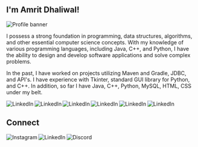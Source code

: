 ## I'm Amrit Dhaliwal!
![Profile banner](https://user-images.githubusercontent.com/90580293/232175776-b168621c-d5d4-4f2b-9c90-85e2ea212503.png)

I possess a strong foundation in programming, data structures, algorithms, and other essential computer science concepts. With my knowledge of various programming languages, including Java, C++, and Python, I have the ability to design and develop software applications and solve complex problems.

In the past, I have worked on projects utilizing Maven and Gradle, JDBC, and API's. I have experience with Tkinter, standard GUI library for Python, and C++. In addition, so far I have Java, C++, Python, MySQL, HTML, CSS under my belt.

<img align = "left" src="https://img.shields.io/badge/Python-3776AB?style=for-the-badge&logo=python&logoColor=white" alt="LinkedIn">
<img align = "left" src="https://img.shields.io/badge/C%2B%2B-00599C?style=for-the-badge&logo=c%2B%2B&logoColor=white" alt="LinkedIn">
<img align = "left" src="https://img.shields.io/badge/Java-ED8B00?style=for-the-badge&logo=openjdk&logoColor=white" alt="LinkedIn">
<img align = "left" src="https://img.shields.io/badge/MySQL-00000F?style=for-the-badge&logo=mysql&logoColor=white" alt="LinkedIn">
<img align = "left" src="https://img.shields.io/badge/HTML-239120?style=for-the-badge&logo=html5&logoColor=white" alt="LinkedIn">
<img align = "left" src="https://img.shields.io/badge/CSS-239120?&style=for-the-badge&logo=css3&logoColor=white" alt="LinkedIn">

</br>

## Connect
<a href="https://www.instagram.com/ayoamrit/"><img align = "left" src="https://img.shields.io/badge/Instagram-E4405F?style=for-the-badge&logo=instagram&logoColor=white" alt="Instagram"></a>

<a href="https://www.linkedin.com/in/amrit-dhaliwal-29a934248/"><img align = "left" src="https://img.shields.io/badge/LinkedIn-0077B5?style=for-the-badge&logo=linkedin&logoColor=white" alt="LinkedIn"></a>

<a href="https://www.discordapp.com/users/862389213047029820"><img align = "left" src="https://img.shields.io/badge/Discord-7289DA?style=for-the-badge&logo=discord&logoColor=white" alt="Discord"></a>





